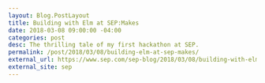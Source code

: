 ```yaml
---
layout: Blog.PostLayout
title: Building with Elm at SEP:Makes 
date: 2018-03-08 09:00:00 -04:00
categories: post
desc: The thrilling tale of my first hackathon at SEP.
permalink: /post/2018/03/08/building-elm-at-sep-makes/
external_url: https://www.sep.com/sep-blog/2018/03/08/building-with-elm-at-sepmakes/
external_site: sep
---
```

